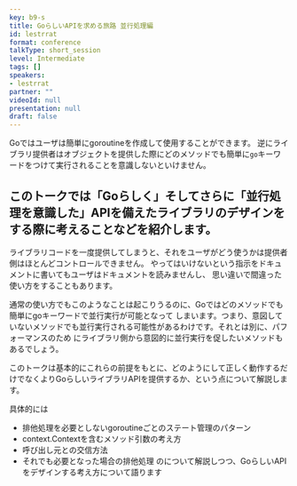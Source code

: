 ```yaml
---
key: b9-s
title: GoらしいAPIを求める旅路 並行処理編
id: lestrrat
format: conference
talkType: short_session
level: Intermediate
tags: []
speakers:
- lestrrat
partner: ""
videoId: null
presentation: null
draft: false
---
```

Goではユーザは簡単にgoroutineを作成して使用することができます。
逆にライブラリ提供者はオブジェクトを提供した際にどのメソッドでも簡単に`go`キーワードをつけて実行されることを意識しないといけません。

このトークでは「Goらしく」そしてさらに「並行処理を意識した」APIを備えたライブラリのデザインをする際に考えることなどを紹介します。
---
ライブラリコードを一度提供してしまうと、それをユーザがどう使うかは提供者側はほとんどコントロールできません。
やってはいけないという指示をドキュメントに書いてもユーザはドキュメントを読みませんし、
思い違いで間違った使い方をすることもあります。

通常の使い方でもこのようなことは起こりうるのに、Goではどのメソッドでも簡単にgoキーワードで並行実行が可能となって
しまいます。つまり、意図していないメソッドでも並行実行される可能性があるわけです。それとは別に、パフォーマンスのため
にライブラリ側から意図的に並行実行を促したいメソッドもあるでしょう。

このトークは基本的にこれらの前提をもとに、どのようにして正しく動作するだけでなくよりGoらしいライブラリAPIを提供するか、という点について解説します。

具体的には
* 排他処理を必要としないgoroutineごとのステート管理のパターン
* context.Contextを含むメソッド引数の考え方
* 呼び出し元との交信方法
* それでも必要となった場合の排他処理
のについて解説しつつ、GoらしいAPIをデザインする考え方について語ります

